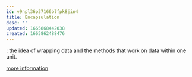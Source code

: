 ```yaml
---
id: v9npl36p37166blfpk8jin4
title: Encapsulation
desc: ''
updated: 1665868442038
created: 1665862488476
---
```

: the idea of wrapping data and the methods that work on data within one unit.

[more information](https://www.geeksforgeeks.org/inheritance-in-python/?ref=lbp)